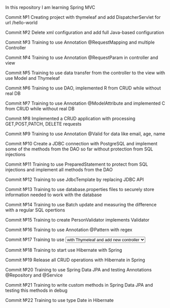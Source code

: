 In this repository I am learning Spring MVC

Commit №1 Creating project with thymeleaf and add DispatcherServlet for url /hello-world

Commit №2 Delete xml configuration and add full Java-based configuration

Commit №3 Training to use Annotation @RequestMapping and multiple Controller

Commit №4 Training to use Annotation @RequestParam in controller and view

Commit №5 Training to use data transfer from the controller to the view with use Model and Thymeleaf

Commit №6 Training to use DAO, implemented R from CRUD while without real DB

Commit №7 Training to use Annotation @ModelAttribute and implemented C from CRUD while without real DB

Commit №8 Implemented a CRUD application with processing GET,POST,PATCH, DELETE requests

Commit №9 Training to use Annotation @Valid for data like email, age, name

Commit №10 Create a JDBC connection with PostgreSQL and implement some of the methods from the DAO so far without protection from SQL injections 

Commit №11 Training to use PreparedStatement to protect from SQL injections and implement all methods from the DAO

Commit №12 Training to use JdbcTemplate by replacing JDBC API

Commit №13 Training to use database.properties files to securely store information needed to work with the database

Commit №14 Training to use Batch update and measuring the difference with a regular SQL opertions

Commit №15 Training to create PersonValidator implements Validator

Commit №16 Training to use Annotation @Pattern with regex

Commit №17 Training to use <select> and <option> with Thymeleaf and add new controller

Commit №18 Training to start use Hibernate with Spring

Commit №19 Release all CRUD operations with Hibernate in Spring 

Commit №20 Training to use Spring Data JPA and testing Annotations @Repository and @Service

Commit №21 Training to write custom methods in Spring Data JPA and testing this methods in debug

Commit №22 Training to use type Date in Hibernate